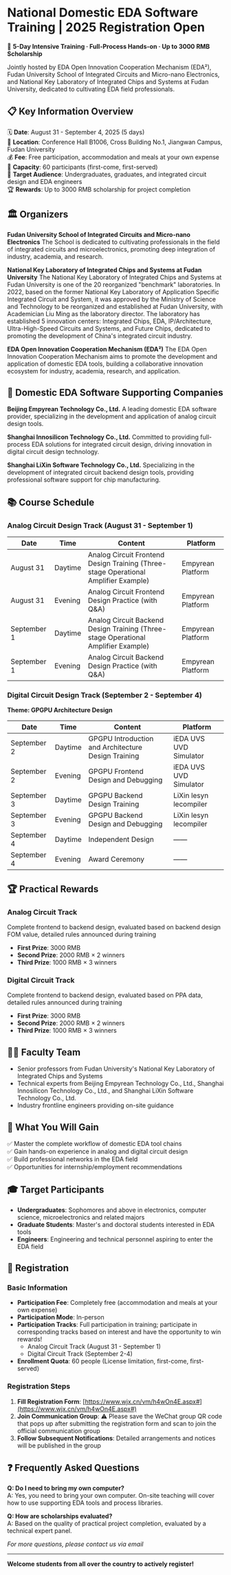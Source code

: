 # National Domestic EDA Software Training | 2025 Registration Open

🚀 **5-Day Intensive Training · Full-Process Hands-on · Up to 3000 RMB Scholarship**

Jointly hosted by EDA Open Innovation Cooperation Mechanism (EDA²), Fudan University School of Integrated Circuits and Micro-nano Electronics, and National Key Laboratory of Integrated Chips and Systems at Fudan University, dedicated to cultivating EDA field professionals.

## 📋 Key Information Overview

🗓️ **Date**: August 31 - September 4, 2025 (5 days)  
📍 **Location**: Conference Hall B1006, Cross Building No.1, Jiangwan Campus, Fudan University  
💰 **Fee**: Free participation, accommodation and meals at your own expense  
👥 **Capacity**: 60 participants (first-come, first-served)  
🎯 **Target Audience**: Undergraduates, graduates, and integrated circuit design and EDA engineers  
🏆 **Rewards**: Up to 3000 RMB scholarship for project completion

## 🏛️ Organizers

**Fudan University School of Integrated Circuits and Micro-nano Electronics**
The School is dedicated to cultivating professionals in the field of integrated circuits and microelectronics, promoting deep integration of industry, academia, and research.

**National Key Laboratory of Integrated Chips and Systems at Fudan University**
The National Key Laboratory of Integrated Chips and Systems at Fudan University is one of the 20 reorganized "benchmark" laboratories. In 2022, based on the former National Key Laboratory of Application Specific Integrated Circuit and System, it was approved by the Ministry of Science and Technology to be reorganized and established at Fudan University, with Academician Liu Ming as the laboratory director. The laboratory has established 5 innovation centers: Integrated Chips, EDA, IP/Architecture, Ultra-High-Speed Circuits and Systems, and Future Chips, dedicated to promoting the development of China's integrated circuit industry.

**EDA Open Innovation Cooperation Mechanism (EDA²)**
The EDA Open Innovation Cooperation Mechanism aims to promote the development and application of domestic EDA tools, building a collaborative innovation ecosystem for industry, academia, research, and application.

## 🤝 Domestic EDA Software Supporting Companies

**Beijing Empyrean Technology Co., Ltd.**
A leading domestic EDA software provider, specializing in the development and application of analog circuit design tools.

**Shanghai Innosilicon Technology Co., Ltd.**
Committed to providing full-process EDA solutions for integrated circuit design, driving innovation in digital circuit design technology.

**Shanghai LiXin Software Technology Co., Ltd.**
Specializing in the development of integrated circuit backend design tools, providing professional software support for chip manufacturing.

## 📚 Course Schedule

### Analog Circuit Design Track (August 31 - September 1)

| Date | Time | Content | Platform |
|------|------|------| ------ |
| August 31 | Daytime | Analog Circuit Frontend Design Training (Three-stage Operational Amplifier Example) | Empyrean Platform |
| August 31 | Evening | Analog Circuit Frontend Design Practice (with Q&A) | Empyrean Platform |
| September 1 | Daytime | Analog Circuit Backend Design Training (Three-stage Operational Amplifier Example) | Empyrean Platform |
| September 1 | Evening | Analog Circuit Backend Design Practice (with Q&A) | Empyrean Platform |

### Digital Circuit Design Track (September 2 - September 4)  
**Theme: GPGPU Architecture Design**

| Date | Time | Content | Platform |
|------|------|---------|----------|
| September 2 | Daytime | GPGPU Introduction and Architecture Design Training | iEDA UVS UVD Simulator |
| September 2 | Evening | GPGPU Frontend Design and Debugging | iEDA UVS UVD Simulator |
| September 3 | Daytime | GPGPU Backend Design Training | LiXin lesyn lecompiler |
| September 3 | Evening | GPGPU Backend Design and Debugging | LiXin lesyn lecompiler |
| September 4 | Daytime | Independent Design | —— |
| September 4 | Evening | Award Ceremony | —— |

## 🏆 Practical Rewards

### Analog Circuit Track
Complete frontend to backend design, evaluated based on backend design FOM value, detailed rules announced during training
- **First Prize**: 3000 RMB
- **Second Prize**: 2000 RMB × 2 winners
- **Third Prize**: 1000 RMB × 3 winners

### Digital Circuit Track  
Complete frontend to backend design, evaluated based on PPA data, detailed rules announced during training
- **First Prize**: 3000 RMB
- **Second Prize**: 2000 RMB × 2 winners
- **Third Prize**: 1000 RMB × 3 winners

## 👨‍🏫 Faculty Team
- Senior professors from Fudan University's National Key Laboratory of Integrated Chips and Systems
- Technical experts from Beijing Empyrean Technology Co., Ltd., Shanghai Innosilicon Technology Co., Ltd., and Shanghai LiXin Software Technology Co., Ltd.
- Industry frontline engineers providing on-site guidance

## 🎯 What You Will Gain
✅ Master the complete workflow of domestic EDA tool chains  
✅ Gain hands-on experience in analog and digital circuit design  
✅ Build professional networks in the EDA field  
✅ Opportunities for internship/employment recommendations

## 🎓 Target Participants
- **Undergraduates**: Sophomores and above in electronics, computer science, microelectronics and related majors
- **Graduate Students**: Master's and doctoral students interested in EDA tools  
- **Engineers**: Engineering and technical personnel aspiring to enter the EDA field

## 📝 Registration

### Basic Information
- **Participation Fee**: Completely free (accommodation and meals at your own expense)
- **Participation Mode**: In-person
- **Participation Tracks**: Full participation in training; participate in corresponding tracks based on interest and have the opportunity to win rewards!
  - Analog Circuit Track (August 31 - September 1)
  - Digital Circuit Track (September 2-4)
- **Enrollment Quota**: 60 people (License limitation, first-come, first-served)

### Registration Steps
1. **Fill Registration Form**: [https://www.wjx.cn/vm/h4wOn4E.aspx#](https://www.wjx.cn/vm/h4wOn4E.aspx#)
2. **Join Communication Group**: ⚠️ Please save the WeChat group QR code that pops up after submitting the registration form and scan to join the official communication group
3. **Follow Subsequent Notifications**: Detailed arrangements and notices will be published in the group

## ❓ Frequently Asked Questions

**Q: Do I need to bring my own computer?**  
A: Yes, you need to bring your own computer. On-site teaching will cover how to use supporting EDA tools and process libraries.

**Q: How are scholarships evaluated?**  
A: Based on the quality of practical project completion, evaluated by a technical expert panel.

*For more questions, please contact us via email*

---

**Welcome students from all over the country to actively register!**